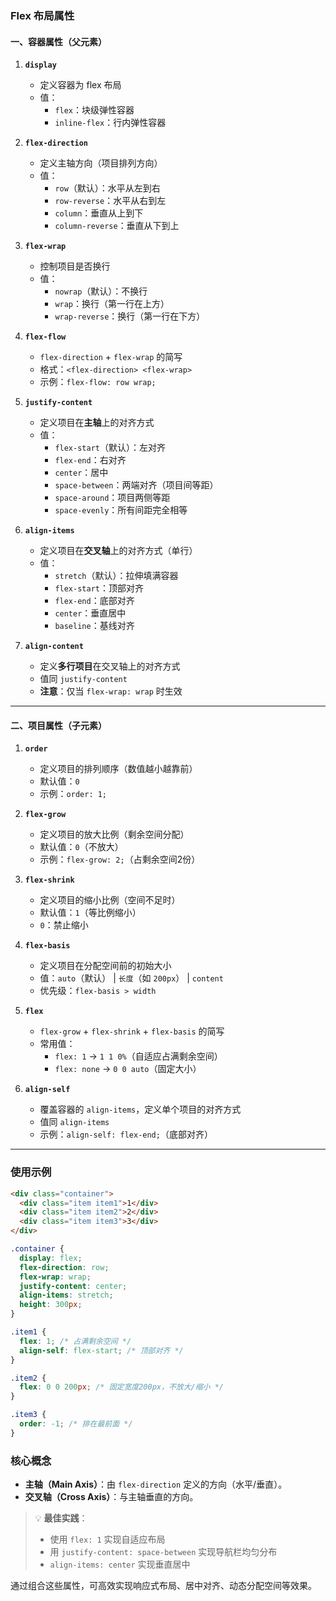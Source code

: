 ### Flex 布局属性

#### **一、容器属性（父元素）**
1. **`display`**
    - 定义容器为 flex 布局
    - 值：
        - `flex`：块级弹性容器
        - `inline-flex`：行内弹性容器

2. **`flex-direction`**
    - 定义主轴方向（项目排列方向）
    - 值：
        - `row`（默认）：水平从左到右
        - `row-reverse`：水平从右到左
        - `column`：垂直从上到下
        - `column-reverse`：垂直从下到上

3. **`flex-wrap`**
    - 控制项目是否换行
    - 值：
        - `nowrap`（默认）：不换行
        - `wrap`：换行（第一行在上方）
        - `wrap-reverse`：换行（第一行在下方）

4. **`flex-flow`**
    - `flex-direction` + `flex-wrap` 的简写
    - 格式：`<flex-direction> <flex-wrap>`
    - 示例：`flex-flow: row wrap;`

5. **`justify-content`**
    - 定义项目在**主轴**上的对齐方式
    - 值：
        - `flex-start`（默认）：左对齐
        - `flex-end`：右对齐
        - `center`：居中
        - `space-between`：两端对齐（项目间等距）
        - `space-around`：项目两侧等距
        - `space-evenly`：所有间距完全相等

6. **`align-items`**
    - 定义项目在**交叉轴**上的对齐方式（单行）
    - 值：
        - `stretch`（默认）：拉伸填满容器
        - `flex-start`：顶部对齐
        - `flex-end`：底部对齐
        - `center`：垂直居中
        - `baseline`：基线对齐

7. **`align-content`**
    - 定义**多行项目**在交叉轴上的对齐方式
    - 值同 `justify-content`
    - **注意**：仅当 `flex-wrap: wrap` 时生效

---

#### **二、项目属性（子元素）**
1. **`order`**
    - 定义项目的排列顺序（数值越小越靠前）
    - 默认值：`0`
    - 示例：`order: 1;`

2. **`flex-grow`**
    - 定义项目的放大比例（剩余空间分配）
    - 默认值：`0`（不放大）
    - 示例：`flex-grow: 2;`（占剩余空间2份）

3. **`flex-shrink`**
    - 定义项目的缩小比例（空间不足时）
    - 默认值：`1`（等比例缩小）
    - `0`：禁止缩小

4. **`flex-basis`**
    - 定义项目在分配空间前的初始大小
    - 值：`auto`（默认） | `长度`（如 `200px`） | `content`
    - 优先级：`flex-basis > width`

5. **`flex`**
    - `flex-grow` + `flex-shrink` + `flex-basis` 的简写
    - 常用值：
        - `flex: 1` → `1 1 0%`（自适应占满剩余空间）
        - `flex: none` → `0 0 auto`（固定大小）

6. **`align-self`**
    - 覆盖容器的 `align-items`，定义单个项目的对齐方式
    - 值同 `align-items`
    - 示例：`align-self: flex-end;`（底部对齐）

---

### **使用示例**
```html
<div class="container">
  <div class="item item1">1</div>
  <div class="item item2">2</div>
  <div class="item item3">3</div>
</div>
```

```css
.container {
  display: flex;
  flex-direction: row;
  flex-wrap: wrap;
  justify-content: center;
  align-items: stretch;
  height: 300px;
}

.item1 {
  flex: 1; /* 占满剩余空间 */
  align-self: flex-start; /* 顶部对齐 */
}

.item2 {
  flex: 0 0 200px; /* 固定宽度200px，不放大/缩小 */
}

.item3 {
  order: -1; /* 排在最前面 */
}
```

### **核心概念**
- **主轴（Main Axis）**：由 `flex-direction` 定义的方向（水平/垂直）。
- **交叉轴（Cross Axis）**：与主轴垂直的方向。

> 💡 **最佳实践**：
> - 使用 `flex: 1` 实现自适应布局
> - 用 `justify-content: space-between` 实现导航栏均匀分布
> - `align-items: center` 实现垂直居中

通过组合这些属性，可高效实现响应式布局、居中对齐、动态分配空间等效果。
